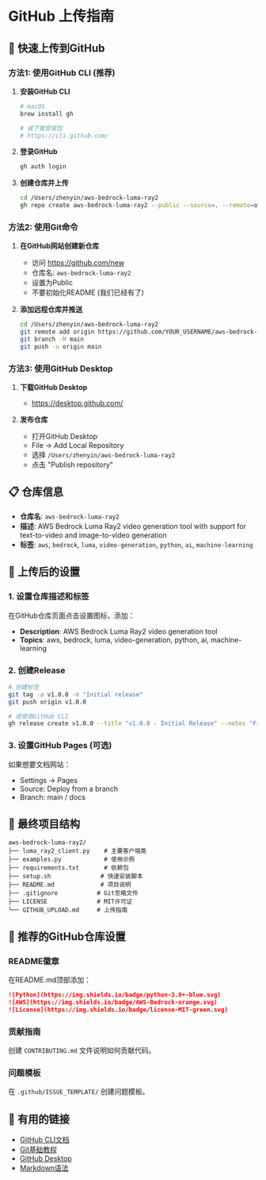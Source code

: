 # GitHub 上传指南

## 🚀 快速上传到GitHub

### 方法1: 使用GitHub CLI (推荐)

1. **安装GitHub CLI**
   ```bash
   # macOS
   brew install gh
   
   # 或下载安装包
   # https://cli.github.com/
   ```

2. **登录GitHub**
   ```bash
   gh auth login
   ```

3. **创建仓库并上传**
   ```bash
   cd /Users/zhenyin/aws-bedrock-luma-ray2
   gh repo create aws-bedrock-luma-ray2 --public --source=. --remote=origin --push
   ```

### 方法2: 使用Git命令

1. **在GitHub网站创建新仓库**
   - 访问 https://github.com/new
   - 仓库名: `aws-bedrock-luma-ray2`
   - 设置为Public
   - 不要初始化README (我们已经有了)

2. **添加远程仓库并推送**
   ```bash
   cd /Users/zhenyin/aws-bedrock-luma-ray2
   git remote add origin https://github.com/YOUR_USERNAME/aws-bedrock-luma-ray2.git
   git branch -M main
   git push -u origin main
   ```

### 方法3: 使用GitHub Desktop

1. **下载GitHub Desktop**
   - https://desktop.github.com/

2. **发布仓库**
   - 打开GitHub Desktop
   - File → Add Local Repository
   - 选择 `/Users/zhenyin/aws-bedrock-luma-ray2`
   - 点击 "Publish repository"

## 📋 仓库信息

- **仓库名**: `aws-bedrock-luma-ray2`
- **描述**: AWS Bedrock Luma Ray2 video generation tool with support for text-to-video and image-to-video generation
- **标签**: `aws`, `bedrock`, `luma`, `video-generation`, `python`, `ai`, `machine-learning`

## 🔧 上传后的设置

### 1. 设置仓库描述和标签
在GitHub仓库页面点击设置图标，添加：
- **Description**: AWS Bedrock Luma Ray2 video generation tool
- **Topics**: aws, bedrock, luma, video-generation, python, ai, machine-learning

### 2. 创建Release
```bash
# 创建标签
git tag -a v1.0.0 -m "Initial release"
git push origin v1.0.0

# 或使用GitHub CLI
gh release create v1.0.0 --title "v1.0.0 - Initial Release" --notes "First stable release of AWS Bedrock Luma Ray2 video generation tool"
```

### 3. 设置GitHub Pages (可选)
如果想要文档网站：
- Settings → Pages
- Source: Deploy from a branch
- Branch: main / docs

## 📁 最终项目结构

```
aws-bedrock-luma-ray2/
├── luma_ray2_client.py    # 主要客户端类
├── examples.py            # 使用示例
├── requirements.txt       # 依赖包
├── setup.sh              # 快速安装脚本
├── README.md             # 项目说明
├── .gitignore           # Git忽略文件
├── LICENSE              # MIT许可证
└── GITHUB_UPLOAD.md     # 上传指南
```

## 🎯 推荐的GitHub仓库设置

### README徽章
在README.md顶部添加：
```markdown
![Python](https://img.shields.io/badge/python-3.8+-blue.svg)
![AWS](https://img.shields.io/badge/AWS-Bedrock-orange.svg)
![License](https://img.shields.io/badge/license-MIT-green.svg)
```

### 贡献指南
创建 `CONTRIBUTING.md` 文件说明如何贡献代码。

### 问题模板
在 `.github/ISSUE_TEMPLATE/` 创建问题模板。

## 🔗 有用的链接

- [GitHub CLI文档](https://cli.github.com/manual/)
- [Git基础教程](https://git-scm.com/book)
- [GitHub Desktop](https://desktop.github.com/)
- [Markdown语法](https://guides.github.com/features/mastering-markdown/)

